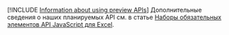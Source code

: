 [!INCLUDE [Information about using preview APIs](../includes/using-preview-apis.md)]
Дополнительные сведения о наших планируемых API см. в статье [Наборы обязательных элементов API JavaScript для Excel](../reference/requirement-sets/excel-preview-apis.md).